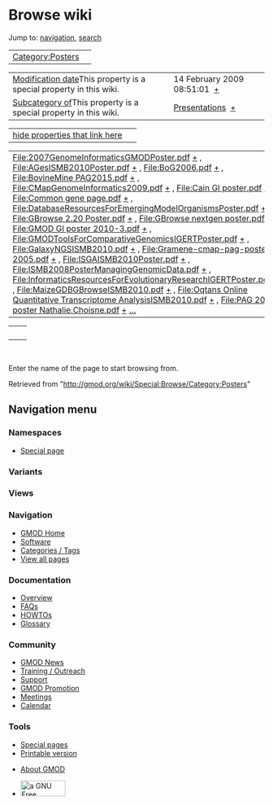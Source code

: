 <div id="mw-page-base" class="noprint">

</div>

<div id="mw-head-base" class="noprint">

</div>

<div id="content" class="mw-body" role="main">

<span id="top"></span>

<div id="mw-js-message" style="display:none;">

</div>



# <span dir="auto">Browse wiki</span>

<div id="bodyContent">

<div id="contentSub">

</div>

<div id="jump-to-nav" class="mw-jump">

Jump to: [navigation](#mw-navigation), [search](#p-search)

</div>

<div id="mw-content-text">

|                                                               |     |
|---------------------------------------------------------------|-----|
| [Category:Posters](/wiki/Category:Posters "Category:Posters") |     |

|  |  |
|----|----|
| <span class="smw-highlighter" data-type="1" state="inline" data-title="Property"><span class="smwbuiltin">[Modification date](/wiki/Property:Modification_date "Property:Modification date")</span><span class="smwttcontent">This property is a special property in this wiki.</span></span> | <span class="smwb-value">14 February 2009 08:51:01  <span class="smwsearch">[+](/wiki/Special:SearchByProperty/Modification-20date/14-20February-202009-2008:51:01 "Special:SearchByProperty/Modification-20date/14-20February-202009-2008:51:01")</span></span> |
| <span class="smw-highlighter" data-type="1" state="inline" data-title="Property"><span class="smwbuiltin">[Subcategory of](/wiki/Property:Subcategory_of "Property:Subcategory of")</span><span class="smwttcontent">This property is a special property in this wiki.</span></span> | <span class="smwb-value">[Presentations](/wiki/Category:Presentations "Category:Presentations")  <span class="smwsearch">[+](/wiki/Special:SearchByProperty/Subcategory-20of/Presentations "Special:SearchByProperty/Subcategory-20of/Presentations")</span></span> |

<span id="smw_browse_incoming"></span>

|  |  |
|----|----|
| [hide properties that link here](/mediawiki/index.php?title=Special:Browse&offset=0&dir=out&article=Category%3APosters)  |  |

|  |  |
|----|----|
| <span class="smwb-ivalue">[File:2007GenomeInformaticsGMODPoster.pdf](/wiki/File:2007GenomeInformaticsGMODPoster.pdf "File:2007GenomeInformaticsGMODPoster.pdf") <span class="smwbrowse">[+](/wiki/Special:Browse/File:2007GenomeInformaticsGMODPoster.pdf "Special:Browse/File:2007GenomeInformaticsGMODPoster.pdf")</span></span> , <span class="smwb-ivalue">[File:AGesISMB2010Poster.pdf](/wiki/File:AGesISMB2010Poster.pdf "File:AGesISMB2010Poster.pdf") <span class="smwbrowse">[+](/wiki/Special:Browse/File:AGesISMB2010Poster.pdf "Special:Browse/File:AGesISMB2010Poster.pdf")</span></span> , <span class="smwb-ivalue">[File:BoG2006.pdf](/wiki/File:BoG2006.pdf "File:BoG2006.pdf") <span class="smwbrowse">[+](/wiki/Special:Browse/File:BoG2006.pdf "Special:Browse/File:BoG2006.pdf")</span></span> , <span class="smwb-ivalue">[File:BovineMine PAG2015.pdf](/wiki/File:BovineMine_PAG2015.pdf "File:BovineMine PAG2015.pdf") <span class="smwbrowse">[+](/wiki/Special:Browse/File:BovineMine-20PAG2015.pdf "Special:Browse/File:BovineMine-20PAG2015.pdf")</span></span> , <span class="smwb-ivalue">[File:CMapGenomeInformatics2009.pdf](/wiki/File:CMapGenomeInformatics2009.pdf "File:CMapGenomeInformatics2009.pdf") <span class="smwbrowse">[+](/wiki/Special:Browse/File:CMapGenomeInformatics2009.pdf "Special:Browse/File:CMapGenomeInformatics2009.pdf")</span></span> , <span class="smwb-ivalue">[File:Cain GI poster.pdf](/wiki/File:Cain_GI_poster.pdf "File:Cain GI poster.pdf") <span class="smwbrowse">[+](/wiki/Special:Browse/File:Cain-20GI-20poster.pdf "Special:Browse/File:Cain-20GI-20poster.pdf")</span></span> , <span class="smwb-ivalue">[File:Common gene page.pdf](/wiki/File:Common_gene_page.pdf "File:Common gene page.pdf") <span class="smwbrowse">[+](/wiki/Special:Browse/File:Common-20gene-20page.pdf "Special:Browse/File:Common-20gene-20page.pdf")</span></span> , <span class="smwb-ivalue">[File:DatabaseResourcesForEmergingModelOrganismsPoster.pdf](/wiki/File:DatabaseResourcesForEmergingModelOrganismsPoster.pdf "File:DatabaseResourcesForEmergingModelOrganismsPoster.pdf") <span class="smwbrowse">[+](/wiki/Special:Browse/File:DatabaseResourcesForEmergingModelOrganismsPoster.pdf "Special:Browse/File:DatabaseResourcesForEmergingModelOrganismsPoster.pdf")</span></span> , <span class="smwb-ivalue">[File:GBrowse 2.20 Poster.pdf](/wiki/File:GBrowse_2.20_Poster.pdf "File:GBrowse 2.20 Poster.pdf") <span class="smwbrowse">[+](/wiki/Special:Browse/File:GBrowse-202.20-20Poster.pdf "Special:Browse/File:GBrowse-202.20-20Poster.pdf")</span></span> , <span class="smwb-ivalue">[File:GBrowse nextgen poster.pdf](/wiki/File:GBrowse_nextgen_poster.pdf "File:GBrowse nextgen poster.pdf") <span class="smwbrowse">[+](/wiki/Special:Browse/File:GBrowse-20nextgen-20poster.pdf "Special:Browse/File:GBrowse-20nextgen-20poster.pdf")</span></span> , <span class="smwb-ivalue">[File:GMOD GI poster 2010-3.pdf](/wiki/File:GMOD_GI_poster_2010-3.pdf "File:GMOD GI poster 2010-3.pdf") <span class="smwbrowse">[+](/wiki/Special:Browse/File:GMOD-20GI-20poster-202010-2D3.pdf "Special:Browse/File:GMOD-20GI-20poster-202010-2D3.pdf")</span></span> , <span class="smwb-ivalue">[File:GMODToolsForComparativeGenomicsIGERTPoster.pdf](/wiki/File:GMODToolsForComparativeGenomicsIGERTPoster.pdf "File:GMODToolsForComparativeGenomicsIGERTPoster.pdf") <span class="smwbrowse">[+](/wiki/Special:Browse/File:GMODToolsForComparativeGenomicsIGERTPoster.pdf "Special:Browse/File:GMODToolsForComparativeGenomicsIGERTPoster.pdf")</span></span> , <span class="smwb-ivalue">[File:GalaxyNGSISMB2010.pdf](/wiki/File:GalaxyNGSISMB2010.pdf "File:GalaxyNGSISMB2010.pdf") <span class="smwbrowse">[+](/wiki/Special:Browse/File:GalaxyNGSISMB2010.pdf "Special:Browse/File:GalaxyNGSISMB2010.pdf")</span></span> , <span class="smwb-ivalue">[File:Gramene-cmap-pag-poster-2005.pdf](/wiki/File:Gramene-cmap-pag-poster-2005.pdf "File:Gramene-cmap-pag-poster-2005.pdf") <span class="smwbrowse">[+](/wiki/Special:Browse/File:Gramene-2Dcmap-2Dpag-2Dposter-2D2005.pdf "Special:Browse/File:Gramene-2Dcmap-2Dpag-2Dposter-2D2005.pdf")</span></span> , <span class="smwb-ivalue">[File:ISGAISMB2010Poster.pdf](/wiki/File:ISGAISMB2010Poster.pdf "File:ISGAISMB2010Poster.pdf") <span class="smwbrowse">[+](/wiki/Special:Browse/File:ISGAISMB2010Poster.pdf "Special:Browse/File:ISGAISMB2010Poster.pdf")</span></span> , <span class="smwb-ivalue">[File:ISMB2008PosterManagingGenomicData.pdf](/wiki/File:ISMB2008PosterManagingGenomicData.pdf "File:ISMB2008PosterManagingGenomicData.pdf") <span class="smwbrowse">[+](/wiki/Special:Browse/File:ISMB2008PosterManagingGenomicData.pdf "Special:Browse/File:ISMB2008PosterManagingGenomicData.pdf")</span></span> , <span class="smwb-ivalue">[File:InformaticsResourcesForEvolutionaryResearchIGERTPoster.pdf](/wiki/File:InformaticsResourcesForEvolutionaryResearchIGERTPoster.pdf "File:InformaticsResourcesForEvolutionaryResearchIGERTPoster.pdf") <span class="smwbrowse">[+](/wiki/Special:Browse/File:InformaticsResourcesForEvolutionaryResearchIGERTPoster.pdf "Special:Browse/File:InformaticsResourcesForEvolutionaryResearchIGERTPoster.pdf")</span></span> , <span class="smwb-ivalue">[File:MaizeGDBGBrowseISMB2010.pdf](/wiki/File:MaizeGDBGBrowseISMB2010.pdf "File:MaizeGDBGBrowseISMB2010.pdf") <span class="smwbrowse">[+](/wiki/Special:Browse/File:MaizeGDBGBrowseISMB2010.pdf "Special:Browse/File:MaizeGDBGBrowseISMB2010.pdf")</span></span> , <span class="smwb-ivalue">[File:Oqtans Online Quantitative Transcriptome AnalysisISMB2010.pdf](/wiki/File:Oqtans_Online_Quantitative_Transcriptome_AnalysisISMB2010.pdf "File:Oqtans Online Quantitative Transcriptome AnalysisISMB2010.pdf") <span class="smwbrowse">[+](/wiki/Special:Browse/File:Oqtans-20Online-20Quantitative-20Transcriptome-20AnalysisISMB2010.pdf "Special:Browse/File:Oqtans-20Online-20Quantitative-20Transcriptome-20AnalysisISMB2010.pdf")</span></span> , <span class="smwb-ivalue">[File:PAG 2011 poster Nathalie.Choisne.pdf](/wiki/File:PAG_2011_poster_Nathalie.Choisne.pdf "File:PAG 2011 poster Nathalie.Choisne.pdf") <span class="smwbrowse">[+](/wiki/Special:Browse/File:PAG-202011-20poster-20Nathalie.Choisne.pdf "Special:Browse/File:PAG-202011-20poster-20Nathalie.Choisne.pdf")</span></span> […](/mediawiki/index.php?title=Special:SearchByProperty&property=&value=Category%3APosters) | [Categories](/wiki/Special:Categories "Special:Categories") |

|     |     |
|-----|-----|
|     |     |

 

Enter the name of the page to start browsing from.  

</div>

<div class="printfooter">

Retrieved from "<http://gmod.org/wiki/Special:Browse/Category:Posters>"

</div>

<div id="catlinks" class="catlinks catlinks-allhidden">

</div>

<div class="visualClear">

</div>

</div>

</div>

<div id="mw-navigation">

## Navigation menu

<div id="mw-head">



<div id="left-navigation">

<div id="p-namespaces" class="vectorTabs" role="navigation"
aria-labelledby="p-namespaces-label">

### Namespaces

- <span id="ca-nstab-special">[Special
  page](/wiki/Special:Browse/Category:Posters "This is a special page, you cannot edit the page itself")</span>

</div>

<div id="p-variants" class="vectorMenu emptyPortlet" role="navigation"
aria-labelledby="p-variants-label">

### 

### Variants[](#)

<div class="menu">

</div>

</div>

</div>

<div id="right-navigation">

<div id="p-views" class="vectorTabs emptyPortlet" role="navigation"
aria-labelledby="p-views-label">

### Views

</div>



</div>



</div>

</div>

</div>

<div id="mw-panel">

<div id="p-logo" role="banner">

<a href="/wiki/Main_Page"
style="background-image: url(http://gmod.org/images/GMOD-cogs.png);"
title="Visit the main page"></a>

</div>

<div id="p-Navigation" class="portal" role="navigation"
aria-labelledby="p-Navigation-label">

### Navigation

<div class="body">

- <span id="n-GMOD-Home">[GMOD Home](/wiki/Main_Page)</span>
- <span id="n-Software">[Software](/wiki/GMOD_Components)</span>
- <span id="n-Categories-.2F-Tags">[Categories /
  Tags](/wiki/Categories)</span>
- <span id="n-View-all-pages">[View all
  pages](/wiki/Special:AllPages)</span>

</div>

</div>

<div id="p-Documentation" class="portal" role="navigation"
aria-labelledby="p-Documentation-label">

### Documentation

<div class="body">

- <span id="n-Overview">[Overview](/wiki/Overview)</span>
- <span id="n-FAQs">[FAQs](/wiki/Category:FAQ)</span>
- <span id="n-HOWTOs">[HOWTOs](/wiki/Category:HOWTO)</span>
- <span id="n-Glossary">[Glossary](/wiki/Glossary)</span>

</div>

</div>

<div id="p-Community" class="portal" role="navigation"
aria-labelledby="p-Community-label">

### Community

<div class="body">

- <span id="n-GMOD-News">[GMOD News](/wiki/GMOD_News)</span>
- <span id="n-Training-.2F-Outreach">[Training /
  Outreach](/wiki/Training_and_Outreach)</span>
- <span id="n-Support">[Support](/wiki/Support)</span>
- <span id="n-GMOD-Promotion">[GMOD
  Promotion](/wiki/GMOD_Promotion)</span>
- <span id="n-Meetings">[Meetings](/wiki/Meetings)</span>
- <span id="n-Calendar">[Calendar](/wiki/Calendar)</span>

</div>

</div>

<div id="p-tb" class="portal" role="navigation"
aria-labelledby="p-tb-label">

### Tools

<div class="body">

- <span id="t-specialpages"><a href="/wiki/Special:SpecialPages" accesskey="q"
  title="A list of all special pages [q]">Special pages</a></span>
- <span id="t-print"><a
  href="/mediawiki/index.php?title=Special:Browse/Category:Posters&amp;printable=yes"
  rel="alternate" accesskey="p"
  title="Printable version of this page [p]">Printable version</a></span>

</div>

</div>

</div>

</div>

<div id="footer" role="contentinfo">

- <span id="footer-places-about">[About
  GMOD](/wiki/GMOD:About "GMOD:About")</span>

<!-- -->

- <span id="footer-copyrightico">[<img src="http://www.gnu.org/graphics/gfdl-logo-small.png" width="88"
  height="31" alt="a GNU Free Documentation License" />](http://www.gnu.org/licenses/fdl-1.3.html)</span>


<div style="clear:both">

</div>

</div>
